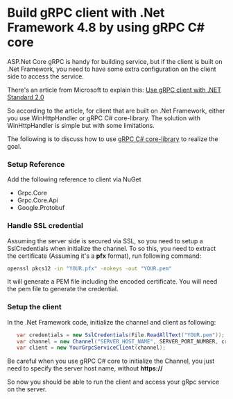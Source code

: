 # Build gRPC client with .Net Framework 4.8 by using gRPC C# core

ASP.Net Core gRPC is handy for building service, but if the client is built on .Net Framework, you need to have some extra configuration on the client side to access the service.

There's an article from Microsoft to explain this: [Use gRPC client with .NET Standard 2.0](https://docs.microsoft.com/en-us/aspnet/core/grpc/netstandard?view=aspnetcore-5.0#net-framework)

So according to the article, for client that are built on .Net Framework, either you use WinHttpHandler or gRPC C# core-library. The solution with WinHttpHandler is simple but with some limitations.

The following is to discuss how to use [gRPC C# core-library](https://grpc.io/docs/languages/csharp/quickstart/) to realize the goal.

### Setup Reference
Add the following reference to client via NuGet

* Grpc.Core
* Grpc.Core.Api
* Google.Protobuf

### Handle SSL credential
Assuming the server side is secured via SSL, so you need to setup a SslCredentials when initialize the channel. To so this, you need to extract the certificate (Assuming it's a **pfx** format), run following command:

```bash
openssl pkcs12 -in "YOUR.pfx" -nokeys -out "YOUR.pem"
```
It will generate a PEM file including the encoded certificate. You will need the pem file to generate the credential.

### Setup the client
In the .Net Framework code, initialize the channel and client as following:
```c#
   var credentials = new SslCredentials(File.ReadAllText("YOUR.pem"));
   var channel = new Channel("SERVER_HOST_NAME", SERVER_PORT_NUMBER, credentials);
   var client = new YourGrpcServiceClient(channel);
```
Be careful when you use gRPC C# core to initialize the Channel, you just need to specify the server host name, without **https://**

So now you should be able to run the client and access your gRpc service on the server.






 
